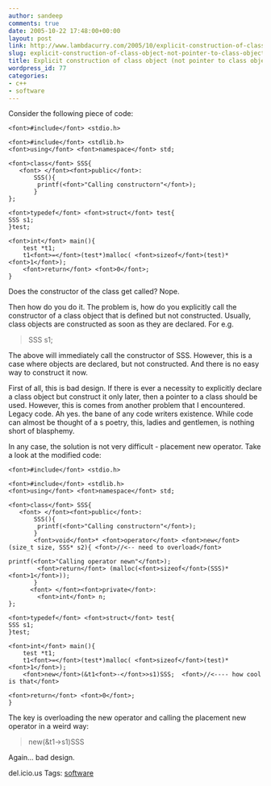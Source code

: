 ```yaml
---
author: sandeep
comments: true
date: 2005-10-22 17:48:00+00:00
layout: post
link: http://www.lambdacurry.com/2005/10/explicit-construction-of-class-object-not-pointer-to-class-object/
slug: explicit-construction-of-class-object-not-pointer-to-class-object
title: Explicit construction of class object (not pointer to class object)
wordpress_id: 77
categories:
- c++
- software
---
```


Consider the following piece of code:





    
    <font>#include</font> <stdio.h> 
    
    <font>#include</font> <stdlib.h>
    <font>using</font> <font>namespace</font> std;
    
    <font>class</font> SSS{
       <font> </font><font>public</font>:
           SSS(){
            printf(<font>"Calling constructorn"</font>);
           }
    };
    
    <font>typedef</font> <font>struct</font> test{
    SSS s1;
    }test;
    
    <font>int</font> main(){
        test *t1;
        t1<font>=</font>(test*)malloc( <font>sizeof</font>(test)*<font>1</font>);
        <font>return</font> <font>0</font>;
    }


Does the constructor of the class get called?
Nope.

Then how do you do it. The problem is, how do you explicitly call the constructor of a class object that is defined but not constructed. Usually, class objects are constructed as soon as they are declared. For e.g.


<blockquote>SSS s1;</blockquote>


The above will immediately call the constructor of SSS. However, this is a case where  objects are declared, but not constructed. And there is no easy way to construct it now.

First of all, this is bad design. If there is ever a necessity to explicitly declare a class object but construct it only later, then a pointer to a class should be used.
However, this is comes from another problem that I encountered.
Legacy code.
Ah yes. the bane of any code writers existence. While code can almost be thought of a s poetry, this, ladies and gentlemen, is nothing short of blasphemy.

In any case, the solution is not very difficult - placement new operator.
Take a look at the modified code:





    
    <font>#include</font> <stdio.h> 
    
    <font>#include</font> <stdlib.h>
    <font>using</font> <font>namespace</font> std;
    
    <font>class</font> SSS{
       <font> </font><font>public</font>:
           SSS(){
            printf(<font>"Calling constructorn"</font>);
           }
           <font>void</font>* <font>operator</font> <font>new</font>(size_t size, SSS* s2){ <font>//<-- need to overload</font>
    
    printf(<font>"Calling operator newn"</font>);
            <font>return</font> (malloc(<font>sizeof</font>(SSS)*<font>1</font>));
           }
          <font> </font><font>private</font>:
            <font>int</font> n;
    };
    
    <font>typedef</font> <font>struct</font> test{
    SSS s1;
    }test;
    
    <font>int</font> main(){
        test *t1;
        t1<font>=</font>(test*)malloc( <font>sizeof</font>(test)*<font>1</font>);
        <font>new</font>(&t1<font>-</font>>s1)SSS;  <font>//<---- how cool is that</font>
    
    <font>return</font> <font>0</font>;
    }


The key is overloading the new operator and calling the placement new operator in a weird way:


<blockquote>new(&t1->s1)SSS</blockquote>


Again... bad design.


del.icio.us Tags: [software](http://del.icio.us/sss8ue/software)
